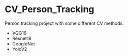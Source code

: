 # CV_Person_Tracking

Person tracking project with some different CV methods:
- VGG16
- Resnet18
- GoogleNet
- YoloV2
